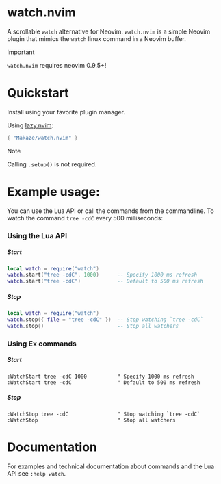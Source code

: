 # watch.nvim

A scrollable `watch` alternative for Neovim. `watch.nvim` is a simple Neovim plugin that mimics the `watch` linux command in a Neovim buffer.

> [!IMPORTANT]
> `watch.nvim` requires neovim 0.9.5+!

# Quickstart

Install using your favorite plugin manager.

Using [lazy.nvim](https://github.com/nvim-telescope/telescope.nvim):

```lua
{ "Makaze/watch.nvim" }
```

> [!NOTE]
> Calling `.setup()` is not required.

# Example usage:

You can use the Lua API or call the commands from the commandline. To watch the command `tree -cdC` every 500 milliseconds:

### Using the Lua API

##### Start

```lua
local watch = require("watch")
watch.start("tree -cdC", 1000)      -- Specify 1000 ms refresh
watch.start("tree -cdC")            -- Default to 500 ms refresh
```

##### Stop

```lua
local watch = require("watch")
watch.stop({ file = "tree -cdC" })  -- Stop watching `tree -cdC`
watch.stop()                        -- Stop all watchers
```

### Using Ex commands

##### Start

```vim
:WatchStart tree -cdC 1000          " Specify 1000 ms refresh
:WatchStart tree -cdC               " Default to 500 ms refresh
```

##### Stop

```vim
:WatchStop tree -cdC                " Stop watching `tree -cdC`
:WatchStop                          " Stop all watchers
```

# Documentation

For examples and technical documentation about commands and the Lua API see `:help watch`.
